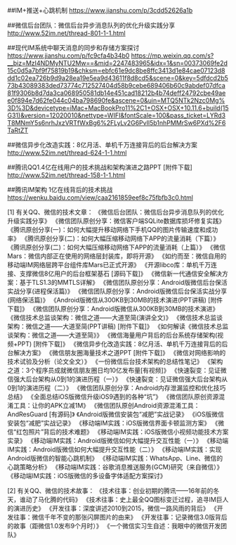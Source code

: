 ##IM+推送+心跳机制
https://www.jianshu.com/p/3cdd52626a1b

##微信后台团队：微信后台异步消息队列的优化升级实践分享 
http://www.52im.net/thread-801-1-1.html

##现代IM系统中聊天消息的同步和存储方案探讨
https://www.jianshu.com/p/fc9cfa4b34b0
https://mp.weixin.qq.com/s?__biz=MzI4NDMyNTU2Mw==&mid=2247483965&idx=1&sn=00373069fe2d15c0d5a7bf9f75819b19&chksm=ebfc61e9dc8be8ffc3413d1e84cae07123d8dd1c02ea726b9d9a28ea19e5ea9d43611f8d8cd5&scene=0&key=5dfdcd2b573b43089383ded73774c712527404d58b9cebe689406b60c9abdef07dfca81f9306b8d7da3ca068950581db14e451cad18212b4b74deff24792cbe49aee0f894e7d62fe044c04ba798690fe&ascene=0&uin=MTQ5NTk2Nzc0Mg%3D%3D&devicetype=iMac+MacBookPro11%2C1+OSX+OSX+10.11.6+build(15G31)&version=12020010&nettype=WIFI&fontScale=100&pass_ticket=LYRd3T8MNmY5s6nrhJxzVRTfWxBg6%2FLyLv2G6PvIl5b1nhPMMrSw6PXd%2F6TaRtZT

##微信异步化改造实践：8亿月活、单机千万连接背后的后台解决方案 
http://www.52im.net/thread-624-1-1.html


##腾讯QQ1.4亿在线用户的技术挑战和架构演进之路PPT [附件下载] 
http://www.52im.net/thread-158-1-1.html

##腾讯IM架构 1亿在线背后的技术挑战 
https://wenku.baidu.com/view/caa2161859eef8c75fbfb3c0.html

[1] 有关QQ、微信的技术文章：
《微信后台团队：微信后台异步消息队列的优化升级实践分享》
《微信团队原创分享：微信客户端SQLite数据库损坏修复实践》 
《腾讯原创分享(一)：如何大幅提升移动网络下手机QQ的图片传输速度和成功率》 
《腾讯原创分享(二)：如何大幅压缩移动网络下APP的流量消耗（下篇）》 
《腾讯原创分享(二)：如何大幅压缩移动网络下APP的流量消耗（上篇）》 
《微信Mars：微信内部正在使用的网络层封装库，即将开源》 
《如约而至：微信自用的移动端IM网络层跨平台组件库Mars已正式开源》 
《开源libco库：单机千万连接、支撑微信8亿用户的后台框架基石 [源码下载]》 
《微信新一代通信安全解决方案：基于TLS1.3的MMTLS详解》 
《微信团队原创分享：Android版微信后台保活实战分享(进程保活篇)》 
《微信团队原创分享：Android版微信后台保活实战分享(网络保活篇)》 
《Android版微信从300KB到30MB的技术演进(PPT讲稿) [附件下载]》 
《微信团队原创分享：Android版微信从300KB到30MB的技术演进》 
《微信技术总监谈架构：微信之道——大道至简(演讲全文)》
《微信技术总监谈架构：微信之道——大道至简(PPT讲稿) [附件下载]》 
《如何解读《微信技术总监谈架构：微信之道——大道至简》》
《微信海量用户背后的后台系统存储架构(视频+PPT) [附件下载]》
《微信异步化改造实践：8亿月活、单机千万连接背后的后台解决方案》 
《微信朋友圈海量技术之道PPT [附件下载]》 
《微信对网络影响的技术试验及分析（论文全文）》 
《一份微信后台技术架构的总结性笔记》 
《架构之道：3个程序员成就微信朋友圈日均10亿发布量[有视频]》 
《快速裂变：见证微信强大后台架构从0到1的演进历程（一）》
《快速裂变：见证微信强大后台架构从0到1的演进历程（二）》 
《微信团队原创分享：Android内存泄漏监控和优化技巧总结》 
《全面总结iOS版微信升级iOS9遇到的各种“坑”》 
《微信团队原创资源混淆工具：让你的APK立减1M》 
《微信团队原创Android资源混淆工具：AndResGuard [有源码]》 
《Android版微信安装包“减肥”实战记录》 
《iOS版微信安装包“减肥”实战记录》 
《移动端IM实践：iOS版微信界面卡顿监测方案》 
《微信“红包照片”背后的技术难题》 
《移动端IM实践：iOS版微信小视频功能技术方案实录》 
《移动端IM实践：Android版微信如何大幅提升交互性能（一）》
《移动端IM实践：Android版微信如何大幅提升交互性能（二）》
《移动端IM实践：实现Android版微信的智能心跳机制》 
《移动端IM实践：WhatsApp、Line、微信的心跳策略分析》 
《移动端IM实践：谷歌消息推送服务(GCM)研究（来自微信）》
《移动端IM实践：iOS版微信的多设备字体适配方案探讨》 

[2] 有关QQ、微信的技术故事：
《技术往事：创业初期的腾讯——16年前的冬天，谁动了马化腾的代码》 
《技术往事：史上最全QQ图标变迁过程，追寻IM巨人的演进历史》 
《开发往事：深度讲述2010到2015，微信一路风雨的背后》 
《开发往事：微信千年不变的那张闪屏图片的由来》 
《开发往事：记录微信3.0版背后的故事（距微信1.0发布9个月时）》 
《一个微信实习生自述：我眼中的微信开发团队》

